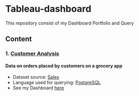 # Tableau-dashboard
This repository consist of my Dashboard Portfolio and Query

## Content
### 1. [Customer Analysis](https://public.tableau.com/app/profile/fauzia.yumna.ayupuspita/viz/CostumerAnalysisDashboard/Dashboard1)
#### Data on orders placed by customers on a grocery app
* Dataset source: [Sales]()
* Language used for querying: [PostgreSQL](https://www.postgresql.org/)
* See my Dashboard [here](https://public.tableau.com/app/profile/fauzia.yumna.ayupuspita/viz/CostumerAnalysisDashboard/Dashboard1)

